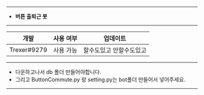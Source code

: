 *****
- **버튼 출퇴근 봇**
*****
|개발|사용 여부|업데이트|
|------|---|---|
|Trexer#9279|사용 가능|할수도있고 안할수도있고|
*****
- 다운하고나서 db 폴더 만들어야합니다.
- 그리고 ButtonCommute.py 랑 setting.py는 bot폴더 만들어서 넣어주세요.
*****
